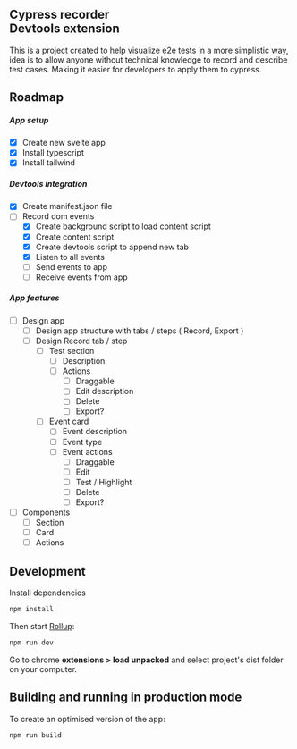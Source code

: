 ## Cypress recorder<br>Devtools extension

This is a project created to help visualize e2e tests in a more simplistic way, idea is to allow anyone without technical knowledge to record and describe test cases. Making it easier for developers to apply them to cypress.



## Roadmap

##### App setup
- [x] Create new svelte app
- [x] Install typescript
- [x] Install tailwind
##### Devtools integration 
- [x] Create manifest.json file
- [ ] Record dom events
    - [x] Create background script to load content script
    - [x] Create content script
    - [x] Create devtools script to append new tab
    - [x] Listen to all events
    - [ ] Send events to app
    - [ ] Receive events from app
##### App features 
- [ ] Design app
    - [ ] Design app structure with tabs / steps ( Record, Export )
    - [ ] Design Record tab / step
        - [ ] Test section
            - [ ] Description
            - [ ] Actions
                - [ ] Draggable
                - [ ] Edit description
                - [ ] Delete
                - [ ] Export?
        - [ ] Event card
            - [ ] Event description
            - [ ] Event type
            - [ ] Event actions
                - [ ] Draggable
                - [ ] Edit
                - [ ] Test / Highlight
                - [ ] Delete
                - [ ] Export?
- [ ] Components
    - [ ] Section
    - [ ] Card
    - [ ] Actions

## Development

Install dependencies

```bash
npm install
```

Then start [Rollup](https://rollupjs.org):

```bash
npm run dev
```

Go to chrome **extensions > load unpacked** and select project's dist folder on your computer.


## Building and running in production mode

To create an optimised version of the app:

```bash
npm run build
```